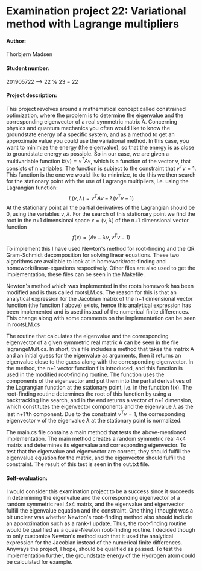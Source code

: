 # Examination project 22: Variational method with Lagrange multipliers

#### Author: 
Thorbjørn Madsen
#### Student number: 
201905722 --> 22 % 23 = 22

#### Project description:
This project revolves around a mathematical concept called constrained optimization, where the problem is to determine the eigenvalue and the corresponding eigenvector of a real symmetric matrix A. Concerning physics and quantum mechanics you often would like to know the groundstate energy of a specific system, and as a method to get an approximate value you could use the variational method. In this case, you want to minimize the energy (the eigenvalue), so that the energy is as close to groundstate energy as possible. So in our case, we are given a multivariable function $E(v)=v^{T}Av$, which is a function of the vector v, that consists of n variables. The function is subject to the constraint that $v^{T}v=1$. This function is the one we would like to minimize, to do this we then search for the stationary point with the use of Lagrange multipliers, i.e. using the Lagrangian function:
$$L(v,\lambda) = v^{T}Av - \lambda(v^{T}v-1)$$
At the stationary point all the partial derivatives of the Lagrangian should be 0, using the variables ${v,\lambda}$. For the search of this stationary point we find the root in the n+1 dimensional space $x = (v, \lambda)$ of the n+1 dimensional vector function
$$f(x) = (Av - \lambda v, v^Tv-1)$$

To implement this I have used Newton's method for root-finding and the QR Gram-Schmidt decomposition for solving linear equations. These two algorithms are available to look at in homework/root-finding and homework/linear-equations respectively. Other files are also used to get the implementation, these files can be seen in the Makefile.

Newton's method which was implemented in the roots homework has been modified and is thus called rootsLM.cs. The reason for this is that an analytical expression for the Jacobian matrix of the n+1 dimensional vector function (the function f above) exists, hence this analytical expression has been implemented and is used instead of the numerical finite differences. This change along with some comments on the implementation can be seen in rootsLM.cs

The routine that calculates the eigenvalue and the corresponding eigenvector of a given symmetric real matrix A can be seen in the file lagrangeMult.cs. In short, this file includes a method that takes the matrix A and an initial guess for the eigenvalue as arguments, then it returns an eigenvalue close to the guess along with the corresponding eigenvector. In the method, the n+1 vector function f is introduced, and this function is used in the modified root-finding routine. The function uses the components of the eigenvector and put them into the partial derivatives of the Lagrangian function at the stationary point, i.e. in the function f(x). The root-finding routine determines the root of this function by using a backtracking line search, and in the end returns a vector of n+1 dimension, which constitutes the eigenvector components and the eigenvalue $\lambda$ as the last n+1'th component. Due to the constraint $v^Tv=1$, the corresponding eigenvector v of the eigenvalue $\lambda$ at the stationary point is normalized.

The main.cs file contains a main method that tests the above-mentioned implementation. The main method creates a random symmetric real 4x4 matrix and determines its eigenvalue and corresponding eigenvector. To test that the eigenvalue and eigenvector are correct, they should fulfill the eigenvalue equation for the matrix, and the eigenvector should fulfill the constraint. The result of this test is seen in the out.txt file. 

#### Self-evaluation:
I would consider this examination project to be a success since it succeeds in determining the eigenvalue and the corresponding eigenvector of a random symmetric real 4x4 matrix, and the eigenvalue and eigenvector fulfill the eigenvalue equation and the constraint. One thing I thought was a bit unclear was whether Newton's root-finding method also should include an approximation such as a rank-1 update. Thus, the root-finding routine would be qualified as a quasi-Newton root-finding routine. I decided though to only customize Newton's method such that it used the analytical expression for the Jacobian instead of the numerical finite differences. Anyways the project, I hope, should be qualified as passed. To test the implementation further, the groundstate energy of the Hydrogen atom could be calculated for example. 
